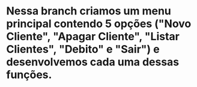 # Nessa branch criamos um menu principal contendo 5 opções ("Novo Cliente", "Apagar Cliente", "Listar Clientes", "Debito" e "Sair") e desenvolvemos cada uma dessas funções.